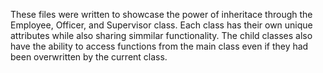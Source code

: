 These files were written to showcase the power of inheritace through the Employee, Officer, and Supervisor class.
      Each class has their own unique attributes while also sharing simmilar functionality.
      The child classes also have the ability to access functions from the main class even if they had been overwritten by the current class.